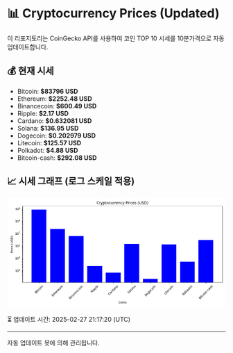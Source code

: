 
# 📊 Cryptocurrency Prices (Updated)

이 리포지토리는 CoinGecko API를 사용하여 코인 TOP 10 시세를 10분가격으로 자동 업데이트합니다.

## 💰 현재 시세
- Bitcoin: **$83796 USD**
- Ethereum: **$2252.48 USD**
- Binancecoin: **$600.49 USD**
- Ripple: **$2.17 USD**
- Cardano: **$0.632081 USD**
- Solana: **$136.95 USD**
- Dogecoin: **$0.202979 USD**
- Litecoin: **$125.57 USD**
- Polkadot: **$4.88 USD**
- Bitcoin-cash: **$292.08 USD**

## 📈 시세 그래프 (로그 스케일 적용)
![Crypto Prices](crypto_prices.png)

⏳ 업데이트 시간: 2025-02-27 21:17:20 (UTC)

---
자동 업데이트 봇에 의해 관리됩니다.

